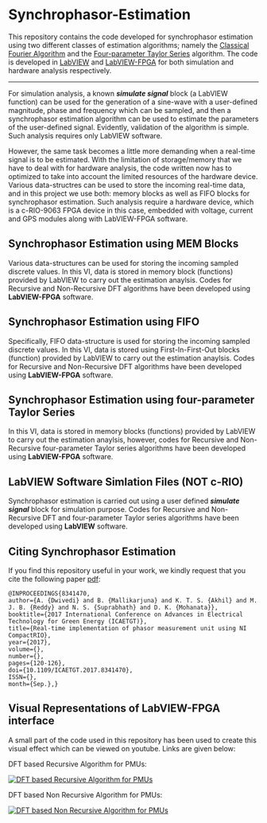 # Synchrophasor-Estimation

This repository contains the code developed for synchrophasor estimation using two different classes of estimation algorithms; namely the [Classical Fourier Algorithm](https://ieeexplore.ieee.org/document/5519136) and the [Four-parameter Taylor Series](https://ieeexplore.ieee.org/document/4408693) algorithm. The code is developed in [LabVIEW](https://en.wikipedia.org/wiki/LabVIEW) and [LabVIEW-FPGA](https://en.wikipedia.org/wiki/LabVIEW) for both simulation and hardware analysis respectively. 

---

For simulation analysis, a known **_simulate signal_** block (a LabVIEW function) can be used for the generation of a sine-wave with a user-defined magnitude, phase and frequency which can be sampled, and then a synchrophasor estimation algorithm can be used to estimate the parameters of the user-defined signal. Evidently, validation of the algorithm is simple. Such analysis requires only LabVIEW software.

However, the same task becomes a little more demanding when a real-time signal is to be estimated. With the limitation of storage/memory that we have to deal with for hardware analysis, the code written now has to optimized to take into account the limited resources of the hardware device. Various data-structres can be used to store the incoming real-time data, and in this project we use both: memory blocks as well as FIFO blocks for synchrophasor estimation. Such analysis require a hardware device, which is a c-RIO-9063 FPGA device in this case, embedded with voltage, current and GPS modules along with LabVIEW-FPGA software.

## Synchrophasor Estimation using MEM Blocks

Various data-structures can be used for storing the incoming sampled discrete values. In this VI, data is stored in memory block (functions) provided by LabVIEW to carry out the estimation anaylsis. Codes for Recursive and Non-Recursive DFT algorithms have been developed using **LabVIEW-FPGA** software.

## Synchrophasor Estimation using FIFO

Specifically, FIFO data-structure is used for storing the incoming sampled discrete values. In this VI, data is stored using First-In-First-Out blocks (function) provided by LabVIEW to carry out the estimation anaylsis. Codes for Recursive and Non-Recursive DFT algorithms have been developed using **LabVIEW-FPGA** software.

## Synchrophasor Estimation using four-parameter Taylor Series

In this VI, data is stored in memory blocks (functions) provided by LabVIEW to carry out the estimation anaylsis, however, codes for Recursive and Non-Recursive four-parameter Taylor series algorithms have been developed using **LabVIEW-FPGA** software.


## LabVIEW Software Simlation Files (NOT c-RIO)

Synchrophasor estimation is carried out using a user defined **_simulate signal_** block for simulation purpose. Codes for Recursive and Non-Recursive DFT and four-parameter Taylor series algorithms have been developed using **LabVIEW** software.

## Citing Synchrophasor Estimation

If you find this repository useful in your work, we kindly request that you cite the following paper [pdf](https://ieeexplore.ieee.org/document/8341470): 
```
@INPROCEEDINGS{8341470, 
author={A. {Dwivedi} and B. {Mallikarjuna} and K. T. S. {Akhil} and M. J. B. {Reddy} and N. S. {Suprabhath} and D. K. {Mohanata}}, 
booktitle={2017 International Conference on Advances in Electrical Technology for Green Energy (ICAETGT)}, 
title={Real-time implementation of phasor measurement unit using NI CompactRIO}, 
year={2017}, 
volume={}, 
number={}, 
pages={120-126}, 
doi={10.1109/ICAETGT.2017.8341470}, 
ISSN={}, 
month={Sep.},}
```

## Visual Representations of LabVIEW-FPGA interface

A small part of the code used in this repository has been used to create this visual effect which can be viewed on youtube. Links are given below: 

DFT based Recursive Algorithm for PMUs:

[![DFT based Recursive Algorithm for PMUs](http://img.youtube.com/vi/BWG6tryijGI/0.jpg)](http://www.youtube.com/watch?v=BWG6tryijGI "DFT based Recursive Algorithm for PMUs")


DFT based Non Recursive Algorithm for PMUs:

[![DFT based Non Recursive Algorithm for PMUs](http://img.youtube.com/vi/tPNHSnlxSRs/0.jpg)](http://www.youtube.com/watch?v=tPNHSnlxSRs "DFT based Non Recursive Algorithm for PMUs")
